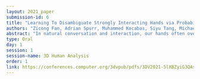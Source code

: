 ```yaml
---
layout: 2021_paper
submission-id: 6
title: "Learning To Disambiguate Strongly Interacting Hands via Probabilistic Per-pixel Part Segmentation"
authors: "Zicong Fan, Adrian Spurr, Muhammed Kocabas, Siyu Tang, Michael J. Black and Otmar Hilliges"
abstract: "In natural conversation and interaction, our hands often overlap or are in contact with each other. Due to the homogeneous appearance of hands, this makes estimating the 3D pose of interacting hands from images difficult. In this paper we demonstrate that self-similarity, and the resulting ambiguities in assigning pixel observations to the respective hands and their parts, is a major cause of the final 3D pose error. Motivated by this insight, we propose DIGIT, a novel method for estimating the 3D poses of two interacting hands from a single monocular image. The method consists of two interwoven branches that process the input imagery into a per-pixel semantic part segmentation mask and a visual feature volume. In contrast to prior work, we do not decouple the segmentation from the pose estimation stage, but rather leverage the per-pixel probabilities directly in the downstream pose estimation task. To do so, the part probabilities are merged with the visual features and processed via fully-convolutional layers. We experimentally show that the proposed approach achieves new state-of-the-art performance on the InterHand2.6M dataset. We provide detailed ablation studies to demonstrate the efficacy of our method and to provide insights into how the modelling of pixel ownership affects 3D hand pose estimation. Our code will be released for research purposes."
type: Oral
day: 1
session: 1
session-name: 3D Human Analysis
order: 1
link: https://conferences.computer.org/3dvpub/pdfs/3DV2021-5lXBZyiG3QAsRBKXHIjqU8/268800a001/268800a001.pdf
---
```

